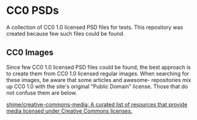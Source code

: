 # CC0 PSDs

A collection of CC0 1.0 licensed PSD files for tests. This repository was created because few such files could be found.

## CC0 Images

Since few CC0 1.0 licensed PSD files could be found, the best approach is to create them from CC0 1.0 licensed regular images.
When searching for these images, be aware that some articles and awesome- repositories mix up CC0 1.0 with the site's original "Public Domain" license.
Those that do not confuse them are below.

[shime/creative\-commons\-media: A curated list of resources that provide media licensed under Creative Commons licenses\.](https://github.com/shime/creative-commons-media)